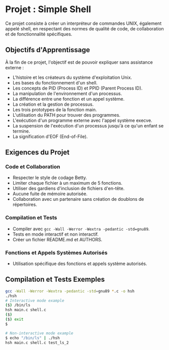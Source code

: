 # Projet : Simple Shell

Ce projet consiste à créer un interpréteur de commandes UNIX, également appelé shell, en respectant des normes de qualité de code, de collaboration et de fonctionnalité spécifiques.

## Objectifs d'Apprentissage

À la fin de ce projet, l'objectif est de pouvoir expliquer sans assistance externe :

- L'histoire et les créateurs du système d'exploitation Unix.
- Les bases du fonctionnement d'un shell.
- Les concepts de PID (Process ID) et PPID (Parent Process ID).
- La manipulation de l'environnement d'un processus.
- La différence entre une fonction et un appel système.
- La création et la gestion de processus.
- Les trois prototypes de la fonction main.
- L'utilisation du PATH pour trouver des programmes.
- L'exécution d'un programme externe avec l'appel système execve.
- La suspension de l'exécution d'un processus jusqu'à ce qu'un enfant se termine.
- La signification d'EOF (End-of-File).

## Exigences du Projet

### Code et Collaboration

- Respecter le style de codage Betty.
- Limiter chaque fichier à un maximum de 5 fonctions.
- Utiliser des gardiens d'inclusion de fichiers d'en-tête.
- Aucune fuite de mémoire autorisée.
- Collaboration avec un partenaire sans création de doublons de répertoires.

### Compilation et Tests

- Compiler avec `gcc -Wall -Werror -Wextra -pedantic -std=gnu89`.
- Tests en mode interactif et non interactif.
- Créer un fichier README.md et AUTHORS.

### Fonctions et Appels Systèmes Autorisés

- Utilisation spécifique des fonctions et appels système autorisés.

## Compilation et Tests Exemples

```bash
gcc -Wall -Werror -Wextra -pedantic -std=gnu89 *.c -o hsh
./hsh
# Interactive mode example
($) /bin/ls
hsh main.c shell.c
($)
($) exit
$

# Non-interactive mode example
$ echo "/bin/ls" | ./hsh
hsh main.c shell.c test_ls_2
